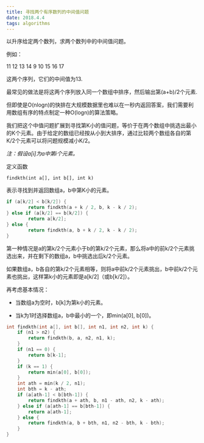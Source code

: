 ```yaml
---
title: 寻找两个有序数列的中间值问题
date: 2018.4.4
tags: algorithms
---
```


以升序给定两个数列，求两个数列中的中间值问题。

<!--more-->

例如：

11 12 13 14
9 10 15 16 17

这两个序列，它们的中间值为13.

最常见的做法是将这两个序列放入同一个数组中排序，然后输出第(a+b)/2个元素.

但即使是O(nlogn)的快排在大规模数据里也难以在一秒内返回答案，我们需要利用数组有序的特点制定一种O(logn)的算法策略。

我们把这个中值问题扩展到寻找第K小的值问题，等价于在两个数组中挑选出最小的K个元素。由于给定的数组已经按从小到大排序，通过比较两个数组各自的第K/2个元素可以将问题规模减小K/2。

*注：假设a[i]为a中第i个元素。*

定义函数
```
findkth(int a[], int b[], int k)
```
表示寻找到并返回数组a，b中第K小的元素。


```c
if (a[k/2] < b[k/2]) {
        return findkth(a + k / 2, b, k - k / 2);
} else if (a[k/2] == b[k/2]) {
        return a[k/2];
} else {
        return findkth(a, b + k / 2, k - k / 2);
}
```
第一种情况是a的第k/2个元素小于b的第k/2个元素，那么将a中的前k/2个元素挑选出来，并在剩下的数组a，b中挑选出后k/2个元素。

如果数组a，b各自的第k/2个元素相等，则将a中前k/2个元素挑出，b中前k/2个元素也挑出，这样第k小的元素即是a[k/2]（或b[k/2]）。

再考虑基本情况：
* 当数组a为空时，b[k]为第k小的元素。

* 当k为1时选择数组a，b中最小的一个，即min(a[0], b[0])。

```c
int findkth(int a[], int b[], int n1, int n2, int k) {
    if (n1 > n2) {
        return findkth(b, a, n2, n1, k);
    }
    if (n1 == 0) {
        return b[k-1];
    }
    if (k == 1) {
        return min(a[0], b[0]);
    }
    int ath = min(k / 2, n1);
    int bth = k - ath;
    if (a[ath-1] < b[bth-1]) {
        return findkth(a + ath, b, n1 - ath, n2, k - ath);
    } else if (a[ath-1] == b[bth-1]) {
        return a[ath-1];
    } else {
        return findkth(a, b + bth, n1, n2 - bth, k - bth);
    }
}
```

